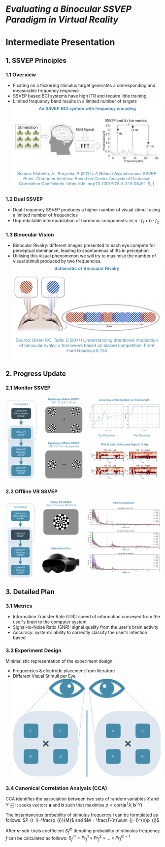 # ***Evaluating a Binocular SSVEP Paradigm in Virtual Reality***

# **Intermediate Presentation**

## **1. SSVEP Principles**
### 1.1 Overview
- Fixating on a flickering stimulus target generates a corresponding and measurable frequency response
- SSVEP based BCI systems have high ITR and require little training 
- Limited frequency band results in a limited number of targets
![SSVEP BCI System](readme_images/SSVEPBCISystem.png) 

### 1.2 Dual SSVEP
- Dual-frequency SSVEP produces a higher number of visual stimuli using a limited number of frequencies
- Unpredictable intermodulation of harmonic components: ￼
$a \cdot f_1 + b \cdot f_2$

### 1.3 Binocular Vision
- Binocular Rivalry: different images presented to each eye compete for perceptual dominance, leading to spontaneous shifts in perception
- Utilising this visual phenomenon we will try to maximise the number of visual stimuli produced by two frequencies.
![Binocular Rivalry](readme_images/Binocular_Rivalry.png)

## **2. Progress Update**
### 2.1 Monitor SSVEP
![Monitor SSVEP](readme_images/Monitor_SSVEP.png)
### 2.2 Offline VR SSVEP
![Monitor SSVEP](readme_images/Offline_VR_SSVEP.png)

## **3. Detailed Plan**
### 3.1 Metrics
- Information Transfer Rate (ITR): speed of information conveyed from the user's brain to the computer system
- Signal-to-Noise Ratio (SNR): signal quality from the user's brain activity
- Accuracy: system’s ability to correctly classify the user's intention based

### 3.2 Experiment Design
Minimalistic representation of the experiment design.
- Frequencies & electrode placement from literature
- Different Visual Stimuli per Eye
![Experiment](readme_images/Experiment.png)

### 3.4 Canonical Correlation Analysis (CCA)
CCA identifies the association between two sets of random variables $X$ and $Y$ ￼
It seeks vectors $\mathbf{a}$ and $\mathbf{b}$ such that maximise $p = \text{corr}(\mathbf{a}^\intercal X, \mathbf{b}^\intercal Y)$

The instantaneous probability of stimulus frequency $i$ can be formulated as follows: $P_{r_i}=\frac{p_{i}}{M}$ and $M = \frac{1}{n}\sum_{j=1}^{n}p_{j}$

After $m$ sub-trials coefficient $S_{f}^{m}$ denoting probability of stimulus frequency $f$ can be calculated as follows: 
$S_{f}^{m}=Pr_{{f}}^1\times Pr_{{f}}^2\times \ldots \times Pr_{{f}}^{m-1}$
